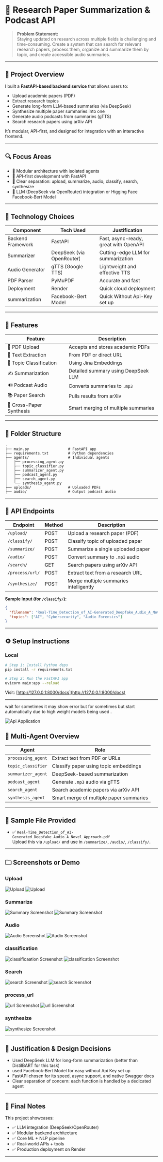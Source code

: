 # 🧠 Research Paper Summarization & Podcast API

> **Problem Statement:**  
Staying updated on research across multiple fields is challenging and time-consuming. Create a system that can search for relevant research papers, process them, organize and summarize them by topic, and create accessible audio summaries.

---

## 🚀 Project Overview

I built a **FastAPI-based backend service** that allows users to:
- Upload academic papers (PDF)
- Extract research topics
- Generate long-form LLM-based summaries (via DeepSeek)
- Synthesize multiple paper summaries into one
- Generate audio podcasts from summaries (gTTS)
- Search research papers using arXiv API

It’s modular, API-first, and designed for integration with an interactive frontend.

---

## 🔍 Focus Areas

- 🧱 Modular architecture with isolated agents
- 🚀 API-first development with FastAPI
- 📆 Clear separation: upload, summarize, audio, classify, search, synthesize
- 🧠 LLM (DeepSeek via OpenRouter) integration or Higging Face Facebook-Bert Model 

---

## 🧪 Technology Choices

| Component          | Tech Used                  | Justification                          |
|-------------------|----------------------------|----------------------------------------|
| Backend Framework | FastAPI                    | Fast, async-ready, great with OpenAPI  |
| Summarizer        | DeepSeek (via OpenRouter)  | Cutting-edge LLM for summarization     |
| Audio Generator   | gTTS (Google TTS)          | Lightweight and effective TTS          |
| PDF Parser        | PyMuPDF                    | Accurate and fast                      |
| Deployment        | Render                     | Quick cloud deployment                 |
| summarization     | Facebook-Bert Model        | Quick Without Api-Key set up           |
---

## 🧹 Features

| Feature               | Description                              |
|----------------------|------------------------------------------|
| 📄 PDF Upload         | Accepts and stores academic PDFs         |
| 🧠 Text Extraction    | From PDF or direct URL                   |
| 🧪 Topic Classification | Using Jina Embeddings                   |
| ✍️ Summarization      | Detailed summary using DeepSeek LLM      |
| 🔊 Podcast Audio      | Converts summaries to `.mp3`             |
| 📚 Paper Search       | Pulls results from arXiv                 |
| 🧵 Cross-Paper Synthesis | Smart merging of multiple summaries     |

---

## 📁 Folder Structure

```
.
├── main.py                  # FastAPI app
├── requirements.txt         # Python dependencies
├── agents/                  # Individual agents
│   ├── processing_agent.py
│   ├── topic_classifier.py
│   ├── summarizer_agent.py
│   ├── podcast_agent.py
│   ├── search_agent.py
│   └── synthesis_agent.py
├── uploads/                 # Uploaded PDFs
├── audio/                   # Output podcast audio
```

---

## 🔌 API Endpoints

| Endpoint         | Method | Description                        |
|------------------|--------|------------------------------------|
| `/upload/`       | POST   | Upload a research paper (PDF)      |
| `/classify/`     | POST   | Classify topic of uploaded paper   |
| `/summarize/`    | POST   | Summarize a single uploaded paper  |
| `/audio/`        | POST   | Convert summary to `.mp3` audio    |
| `/search/`       | GET    | Search papers using arXiv API      |
| `/process/url/`  | POST   | Extract text from a research URL   |
| `/synthesize/`   | POST   | Merge multiple summaries intelligently |

**Sample Input (for `/classify/`):**
```json
{
  "filename": "Real-Time_Detection_of_AI-Generated_Deepfake_Audio_A_Novel_Approach.pdf",
  "topics": ["AI", "Cybersecurity", "Audio Forensics"]
}
```

---

## ⚙️ Setup Instructions

### Local 

```bash
# Step 1: Install Python deps
pip install -r requirements.txt

# Step 2: Run the FastAPI app
uvicorn main:app --reload
```

Visit: [http://127.0.0.1:8000/docs](http://127.0.0.1:8000/docs)

---
wait for sometimes it may show error but for sometimes but start automatically due to high weight models being used .

![Api Application](screenshots/Application.png)

## 🧠 Multi-Agent Overview

| Agent              | Role                                     |
|-------------------|------------------------------------------|
| `processing_agent`| Extract text from PDF or URLs            |
| `topic_classifier`| Classify paper using topic embeddings    |
| `summarizer_agent`| DeepSeek-based summarization             |
| `podcast_agent`   | Generate `.mp3` audio via gTTS           |
| `search_agent`    | Search academic papers via arXiv API     |
| `synthesis_agent` | Smart merge of multiple paper summaries  |

---

## 🧪 Sample File Provided

- ✅ `Real-Time_Detection_of_AI-Generated_Deepfake_Audio_A_Novel_Approach.pdf`  
Upload this via `/upload/` and use in `/summarize/`, `/audio/`, `/classify/`.

---

## 🗀 Screenshots or Demo

###  Upload
![Upload](screenshots/upload_input.png)
![Upload](screenshots/upload_output.png)

###  Summarize
![Summary Screenshot](screenshots/summarization_input.png)
![Summary Screenshot](screenshots/summarization_output.png)

###  Audio
![Audio Screenshot](screenshots/audio_input.png)
![Audio Screenshot](screenshots/audio_output.png)

###  classification
![classificaation Screenshot](screenshots/classification_input.png)
![classification Screenshot](screenshots/classification_output.png)

###  Search
![search Screenshot](screenshots/search_input.png)
![search Screenshot](screenshots/search_output.png)

### process_url
![url Screenshot](screenshots/url_input.png)
![url Screenshot](screenshots/url_output.png)


### synthesize
![synthesize Screenshot](screenshots/synthesize_input.png)



---

## 🧠 Justification & Design Decisions

- Used DeepSeek LLM for long-form summarization (better than DistilBART for this task)
- used Facebook-Bert Model for easy without Api Key set up
- FastAPI chosen for its speed, async support, and native Swagger docs
- Clear separation of concern: each function is handled by a dedicated agent

---

## 🧠 Final Notes

This project showcases:
- ✅ LLM integration (DeepSeek/OpenRouter)
- ✅ Modular backend architecture
- ✅ Core ML + NLP pipeline
- ✅ Real-world APIs + tools
- ✅ Production deployment on Render

---
